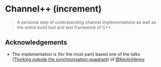 # Channel++ (increment)

> A personal step of understanding channel implementations as well as the 
> entire build tool and test framework of C++.

## Acknowledgements

* The implementation is (for the most part) based one of the talks ([Thinking outside the synchronisation-quadrant]) of [@KevlinHenny][at-kevlin-henney]

[at-kevlin-henney]: https://twitter.com/KevlinHenney
[Thinking outside the synchronisation-quadrant]: https://www.slideshare.net/Kevlin/thinking-outside-the-synchronisation-quadrant
